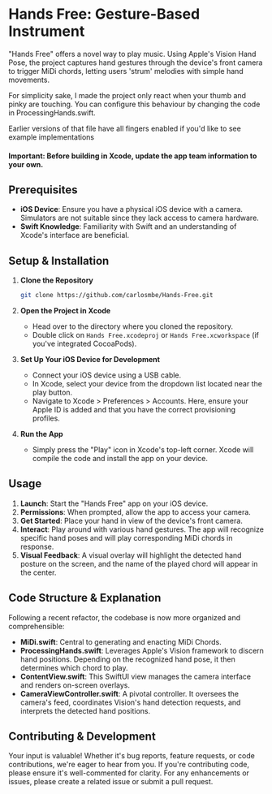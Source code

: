 # Hands Free: Gesture-Based Instrument 

"Hands Free" offers a novel way to play music. Using Apple's Vision Hand Pose, the project captures hand gestures through the device's front camera to trigger MiDi chords, letting users 'strum' melodies with simple hand movements.

For simplicity sake, I made the project only react when your thumb and pinky are touching. You can configure this behaviour by changing the code in ProcessingHands.swift.

Earlier versions of that file have all fingers enabled if you'd like to see example implementations

#### Important: Before building in Xcode, update the app team information to your own.

## Prerequisites

- **iOS Device**: Ensure you have a physical iOS device with a camera. Simulators are not suitable since they lack access to camera hardware.
- **Swift Knowledge**: Familiarity with Swift and an understanding of Xcode's interface are beneficial.

## Setup & Installation

1. **Clone the Repository**
    ```bash
    git clone https://github.com/carlosmbe/Hands-Free.git
    ```

2. **Open the Project in Xcode**
    - Head over to the directory where you cloned the repository.
    - Double click on `Hands Free.xcodeproj` or `Hands Free.xcworkspace` (if you've integrated CocoaPods).

3. **Set Up Your iOS Device for Development**
    - Connect your iOS device using a USB cable.
    - In Xcode, select your device from the dropdown list located near the play button.
    - Navigate to Xcode > Preferences > Accounts. Here, ensure your Apple ID is added and that you have the correct provisioning profiles.

4. **Run the App**
    - Simply press the "Play" icon in Xcode's top-left corner. Xcode will compile the code and install the app on your device.

## Usage

1. **Launch**: Start the "Hands Free" app on your iOS device.
2. **Permissions**: When prompted, allow the app to access your camera.
3. **Get Started**: Place your hand in view of the device's front camera.
4. **Interact**: Play around with various hand gestures. The app will recognize specific hand poses and will play corresponding MiDi chords in response.
5. **Visual Feedback**: A visual overlay will highlight the detected hand posture on the screen, and the name of the played chord will appear in the center.

## Code Structure & Explanation

Following a recent refactor, the codebase is now more organized and comprehensible:

- **MiDi.swift**: Central to generating and enacting MiDi Chords.
- **ProcessingHands.swift**: Leverages Apple's Vision framework to discern hand positions. Depending on the recognized hand pose, it then determines which chord to play.
- **ContentView.swift**: This SwiftUI view manages the camera interface and renders on-screen overlays.
- **CameraViewController.swift**: A pivotal controller. It oversees the camera's feed, coordinates Vision's hand detection requests, and interprets the detected hand positions.

## Contributing & Development

Your input is valuable! Whether it's bug reports, feature requests, or code contributions, we're eager to hear from you. If you're contributing code, please ensure it's well-commented for clarity. For any enhancements or issues, please create a related issue or submit a pull request.
